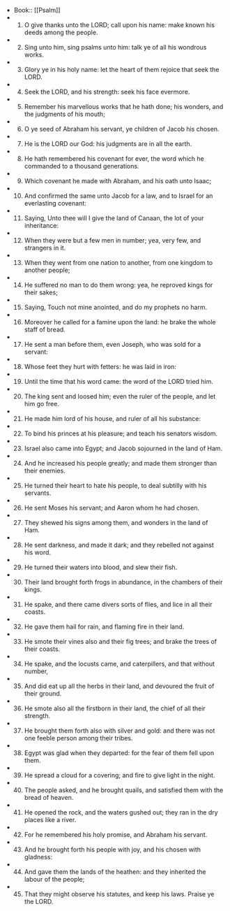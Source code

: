 - Book:: [[Psalm]]
- 1. O give thanks unto the LORD; call upon his name: make known his deeds among the people.
- 2. Sing unto him, sing psalms unto him: talk ye of all his wondrous works.
- 3. Glory ye in his holy name: let the heart of them rejoice that seek the LORD.
- 4. Seek the LORD, and his strength: seek his face evermore.
- 5. Remember his marvellous works that he hath done; his wonders, and the judgments of his mouth;
- 6. O ye seed of Abraham his servant, ye children of Jacob his chosen.
- 7. He is the LORD our God: his judgments are in all the earth.
- 8. He hath remembered his covenant for ever, the word which he commanded to a thousand generations.
- 9. Which covenant he made with Abraham, and his oath unto Isaac;
- 10. And confirmed the same unto Jacob for a law, and to Israel for an everlasting covenant:
- 11. Saying, Unto thee will I give the land of Canaan, the lot of your inheritance:
- 12. When they were but a few men in number; yea, very few, and strangers in it.
- 13. When they went from one nation to another, from one kingdom to another people;
- 14. He suffered no man to do them wrong: yea, he reproved kings for their sakes;
- 15. Saying, Touch not mine anointed, and do my prophets no harm.
- 16. Moreover he called for a famine upon the land: he brake the whole staff of bread.
- 17. He sent a man before them, even Joseph, who was sold for a servant:
- 18. Whose feet they hurt with fetters: he was laid in iron:
- 19. Until the time that his word came: the word of the LORD tried him.
- 20. The king sent and loosed him; even the ruler of the people, and let him go free.
- 21. He made him lord of his house, and ruler of all his substance:
- 22. To bind his princes at his pleasure; and teach his senators wisdom.
- 23. Israel also came into Egypt; and Jacob sojourned in the land of Ham.
- 24. And he increased his people greatly; and made them stronger than their enemies.
- 25. He turned their heart to hate his people, to deal subtilly with his servants.
- 26. He sent Moses his servant; and Aaron whom he had chosen.
- 27. They shewed his signs among them, and wonders in the land of Ham.
- 28. He sent darkness, and made it dark; and they rebelled not against his word.
- 29. He turned their waters into blood, and slew their fish.
- 30. Their land brought forth frogs in abundance, in the chambers of their kings.
- 31. He spake, and there came divers sorts of flies, and lice in all their coasts.
- 32. He gave them hail for rain, and flaming fire in their land.
- 33. He smote their vines also and their fig trees; and brake the trees of their coasts.
- 34. He spake, and the locusts came, and caterpillers, and that without number,
- 35. And did eat up all the herbs in their land, and devoured the fruit of their ground.
- 36. He smote also all the firstborn in their land, the chief of all their strength.
- 37. He brought them forth also with silver and gold: and there was not one feeble person among their tribes.
- 38. Egypt was glad when they departed: for the fear of them fell upon them.
- 39. He spread a cloud for a covering; and fire to give light in the night.
- 40. The people asked, and he brought quails, and satisfied them with the bread of heaven.
- 41. He opened the rock, and the waters gushed out; they ran in the dry places like a river.
- 42. For he remembered his holy promise, and Abraham his servant.
- 43. And he brought forth his people with joy, and his chosen with gladness:
- 44. And gave them the lands of the heathen: and they inherited the labour of the people;
- 45. That they might observe his statutes, and keep his laws. Praise ye the LORD.
